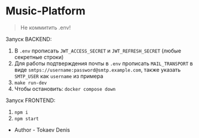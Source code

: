 # Music-Platform

> Не коммитить .env!

Запуск BACKEND:
1. В `.env` прописать `JWT_ACCESS_SECRET` и `JWT_REFRESH_SECRET` (любые секретные строки)
2. Для работы подтверждения почты в `.env` прописать `MAIL_TRANSPORT` в виде `smtps://username:password@smtp.example.com`, также указать `SMTP_USER` как `username` из примера
3. `make run-dev`
4. Чтобы остановить: `docker compose down`

Запуск FRONTEND:
1. `npm i`
2. `npm start`

- Author - Tokaev Denis
